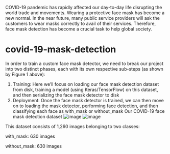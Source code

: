 COVID-19 pandemic has rapidly affected our day-to-day life disrupting the world trade and movements. Wearing a protective face mask has become a new normal. In the near future, many public service providers will ask the customers to wear masks correctly to avail of their services. Therefore, face mask detection has become a crucial task to help global society.


# covid-19-mask-detection
In order to train a custom face mask detector, we need to break our project into two distinct phases, each with its own respective sub-steps (as shown by Figure 1 above):
1) Training: Here we’ll focus on loading our face mask detection dataset from disk, training a model (using Keras/TensorFlow) on this dataset, and then serializing the face mask detector to disk
2) Deployment: Once the face mask detector is trained, we can then move on to loading the mask detector, performing face detection, and then classifying each face as with_mask
or without_mask
Our COVID-19 face mask detection dataset
![image](https://user-images.githubusercontent.com/86997363/132296074-7c2b46b4-0b47-4f6a-8cb5-5b3962cf4600.png)
![image](https://user-images.githubusercontent.com/86997363/132296094-734b5dca-ce9a-430c-8aec-c2f637d4f2e2.png)

This dataset consists of 1,260 images belonging to two classes:

with_mask: 630 images

without_mask: 630 images
